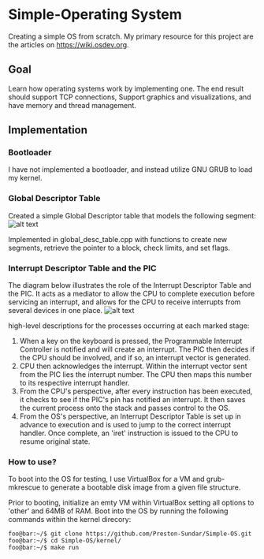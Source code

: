 # Simple-Operating System
Creating a simple OS from scratch. My primary resource for this project are the articles on https://wiki.osdev.org. 


## Goal
Learn how operating systems work by implementing one. The end result should support TCP connections, Support graphics and visualizations, and have memory and thread management.

## Implementation

### Bootloader
I have not implemented a bootloader, and instead utilize GNU GRUB to load my kernel. 

### Global Descriptor Table
Created a simple Global Descriptor table that models the following segment:
![alt text](https://github.com/Preston-Sundar/Poop-OS/blob/master/readmeimages/segment-descriptor.png)

Implemented in global_desc_table.cpp with functions to create new segments, retrieve the pointer to a block, check limits, and set flags.

### Interrupt Descriptor Table and the PIC
The diagram below illustrates the role of the Interrupt Descriptor Table and the PIC. It acts as a mediator to allow the CPU to complete execution before servicing an interrupt, and allows for the CPU to receive interrupts from several devices in one place.
![alt text](https://github.com/Preston-Sundar/Poop-OS/blob/master/readmeimages/PIC.png)
 
high-level descriptions for the processes occurring at each marked stage:
1. When a key on the keyboard is pressed, the Programmable Interrupt Controller is notified and will create an interrupt. The PIC then decides if the CPU should be involved, and if so, an interrupt vector is generated.
2. CPU then acknowledges the interrupt. Within the interrupt vector sent from the PIC lies the interrupt number. The CPU then maps this number to its respective interrupt handler.
3. From the CPU's perspective, after every instruction has been executed, it checks to see if the PIC's pin has notified an interrupt. It then saves the current process onto the stack and passes control to the OS.
4. From the OS's perspective, an Interrupt Descriptor Table is set up in advance to execution and is used to jump to the correct interrupt handler. Once complete, an 'iret' instruction is issued to the CPU to resume original state.
### How to use?
To boot into the OS for testing, I use VirtualBox for a VM and grub-mkrescue to generate a bootable disk image from a given file structure.

Prior to booting, initialize an emty VM within VirtualBox setting all options to 'other' and 64MB of RAM.
Boot into the OS by running the following commands within the kernel direcory:
```console
foo@bar:~/$ git clone https://github.com/Preston-Sundar/Simple-OS.git
foo@bar:~/$ cd Simple-OS/kernel/
foo@bar:~/$ make run
```
